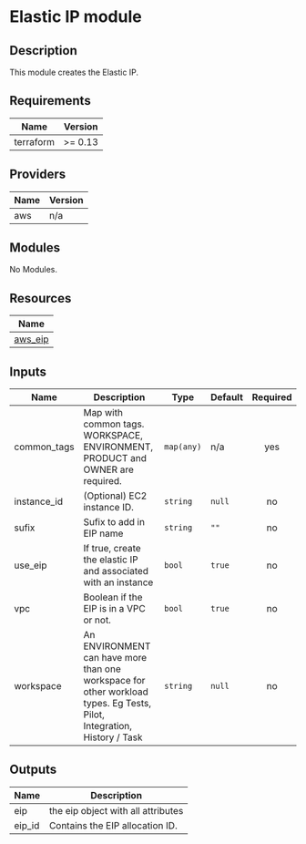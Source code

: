 # Elastic IP module

## Description

This module creates the Elastic IP.

<!-- BEGINNING OF PRE-COMMIT-TERRAFORM DOCS HOOK -->
## Requirements

| Name | Version |
|------|---------|
| terraform | >= 0.13 |

## Providers

| Name | Version |
|------|---------|
| aws | n/a |

## Modules

No Modules.

## Resources

| Name |
|------|
| [aws_eip](https://registry.terraform.io/providers/hashicorp/aws/latest/docs/resources/eip) |

## Inputs

| Name | Description | Type | Default | Required |
|------|-------------|------|---------|:--------:|
| common\_tags | Map with common tags. WORKSPACE, ENVIRONMENT, PRODUCT and OWNER are required. | `map(any)` | n/a | yes |
| instance\_id | (Optional) EC2 instance ID. | `string` | `null` | no |
| sufix | Sufix to add in EIP name | `string` | `""` | no |
| use\_eip | If true, create the elastic IP and associated with an instance | `bool` | `true` | no |
| vpc | Boolean if the EIP is in a VPC or not. | `bool` | `true` | no |
| workspace | An ENVIRONMENT can have more than one workspace for other workload types. Eg Tests, Pilot, Integration, History / Task | `string` | `null` | no |

## Outputs

| Name | Description |
|------|-------------|
| eip | the eip object with all attributes |
| eip\_id | Contains the EIP allocation ID. |
<!-- END OF PRE-COMMIT-TERRAFORM DOCS HOOK -->